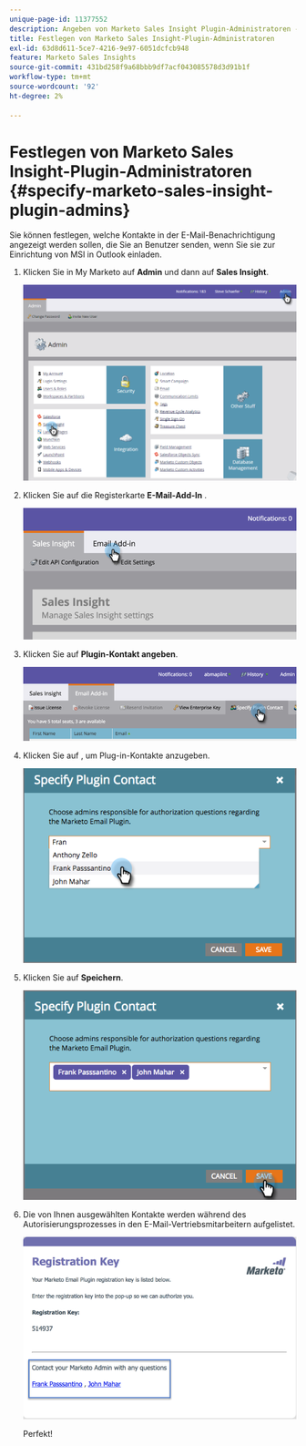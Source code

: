 ```yaml
---
unique-page-id: 11377552
description: Angeben von Marketo Sales Insight Plugin-Administratoren - Marketo Docs - Produktdokumentation
title: Festlegen von Marketo Sales Insight-Plugin-Administratoren
exl-id: 63d8d611-5ce7-4216-9e97-6051dcfcb948
feature: Marketo Sales Insights
source-git-commit: 431bd258f9a68bbb9df7acf043085578d3d91b1f
workflow-type: tm+mt
source-wordcount: '92'
ht-degree: 2%

---
```


# Festlegen von Marketo Sales Insight-Plugin-Administratoren {#specify-marketo-sales-insight-plugin-admins}

Sie können festlegen, welche Kontakte in der E-Mail-Benachrichtigung angezeigt werden sollen, die Sie an Benutzer senden, wenn Sie sie zur Einrichtung von MSI in Outlook einladen.

1. Klicken Sie in My Marketo auf **Admin** und dann auf **Sales Insight**.

   ![](assets/image2016-7-25-14-3a12-3a59.png)

1. Klicken Sie auf die Registerkarte **E-Mail-Add-In** .

   ![](assets/image2016-7-25-14-3a2-3a53.png)

1. Klicken Sie auf **Plugin-Kontakt angeben**.

   ![](assets/image2016-7-25-14-3a7-3a27.png)

1. Klicken Sie auf , um Plug-in-Kontakte anzugeben.

   ![](assets/image2016-8-25-11-3a21-3a38.png)

1. Klicken Sie auf **Speichern**.

   ![](assets/image2016-8-25-11-3a17-3a7.png)

1. Die von Ihnen ausgewählten Kontakte werden während des Autorisierungsprozesses in den E-Mail-Vertriebsmitarbeitern aufgelistet.

   ![](assets/image2016-8-25-11-3a33-3a33.png)

   Perfekt!
